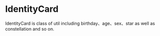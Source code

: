 # IdentityCard
IdentityCard is class of util including birthday、age、sex、star as well as constellation and so on.
